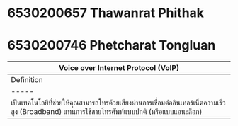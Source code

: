 # 6530200657 Thawanrat Phithak
# 6530200746 Phetcharat Tongluan
| Voice over Internet Protocol (VoIP) |
|----------|
| Definition    |Ref   |
|-----|-----|       
|เป็นเทคโนโลยีที่ช่วยให้คุณสามารถโทรด้วยเสียงผ่านการเชื่อมต่ออินเทอร์เน็ตความเร็วสูง (Broadband) แทนการใช้สายโทรศัพท์แบบปกติ (หรือแบบแอนะล็อก) | https://www.isc2.org/certifications/cissp/cissp-student-glossary|


